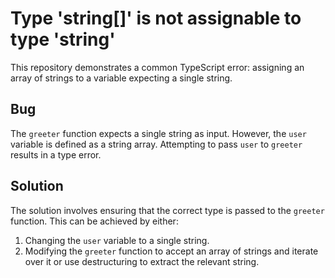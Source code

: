 # Type 'string[]' is not assignable to type 'string'

This repository demonstrates a common TypeScript error: assigning an array of strings to a variable expecting a single string.

## Bug

The `greeter` function expects a single string as input. However, the `user` variable is defined as a string array.  Attempting to pass `user` to `greeter` results in a type error.

## Solution

The solution involves ensuring that the correct type is passed to the `greeter` function. This can be achieved by either:

1. Changing the `user` variable to a single string.
2. Modifying the `greeter` function to accept an array of strings and iterate over it or use destructuring to extract the relevant string.